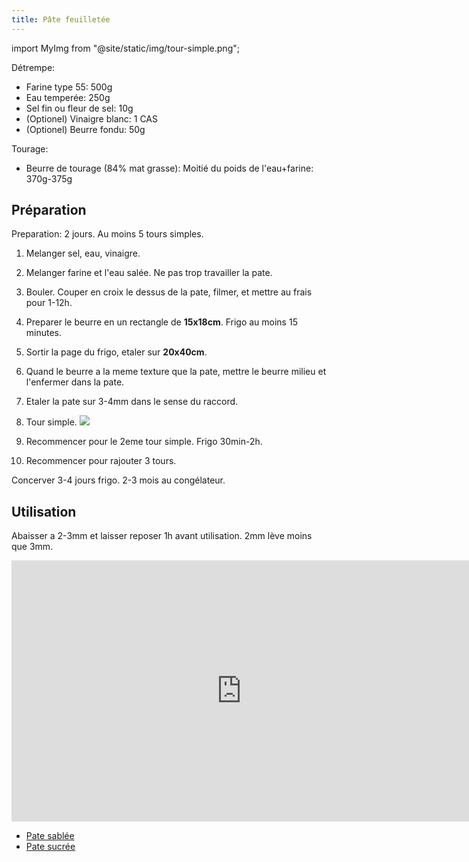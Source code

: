 ```yaml
---
title: Pâte feuilletée
---
```


import MyImg from "@site/static/img/tour-simple.png";

Détrempe:

- Farine type 55: 500g
- Eau temperée: 250g
- Sel fin ou fleur de sel: 10g
- (Optionel) Vinaigre blanc: 1 CAS
- (Optionel) Beurre fondu: 50g

Tourage:

- Beurre de tourage (84% mat grasse): Moitié du poids de l'eau+farine: 370g-375g

## Préparation

Preparation: 2 jours. Au moins 5 tours simples.

1. Melanger sel, eau, vinaigre.
1. Melanger farine et l'eau salée. Ne pas trop travailler la pate.
1. Bouler. Couper en croix le dessus de la pate, filmer, et mettre au frais pour 1-12h.
1. Preparer le beurre en un rectangle de **15x18cm**. Frigo au moins 15 minutes.
1. Sortir la page du frigo, etaler sur **20x40cm**.
1. Quand le beurre a la meme texture que la pate, mettre le beurre milieu et l'enfermer dans la pate.
1. Etaler la pate sur 3-4mm dans le sense du raccord.
1. Tour simple.
   <img src={MyImg}/>

1. Recommencer pour le 2eme tour simple. Frigo 30min-2h.
1. Recommencer pour rajouter 3 tours.

Concerver 3-4 jours frigo. 2-3 mois au congélateur.

## Utilisation

Abaisser a 2-3mm et laisser reposer 1h avant utilisation. 2mm lève moins que 3mm.

<div class="youtube-video-container">
<iframe  width="736" height="418" src="https://www.youtube.com/embed/rcSOGffhU0Y" title="YouTube video player" frameborder="0" allow="accelerometer; autoplay; clipboard-write; encrypted-media; gyroscope; picture-in-picture" allowFullScreen></iframe>
</div>

- [Pate sablée](pate-sablee)
- [Pate sucrée](pate-sucree)
